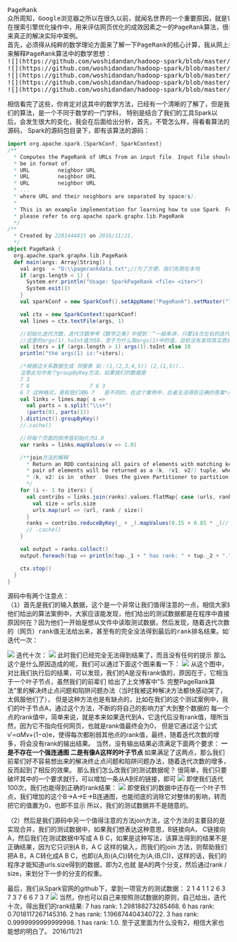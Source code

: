    <pre>PageRank
众所周知，Google浏览器之所以在很久以前，就闻名世界的一个重要原因，就是它的用来体现网页的相关性和重要性，
在搜索引擎优化操作中，用来评估网页优化的成效因素之一的PageRank算法，很早就已经了解过该算法，现在结合Spark，
来真正的解决实际中案例。
首先，必须得从纯粹的数学理论方面来了解一下PageRank的核心计算，我从网上找了一篇前辈们写的很好的博客（[原博客链接](http://blog.csdn.net/ZCF1002797280/article/details/50254069) ），
来解释PageRank算法中的数学思想：
![](https://github.com/woshidandan/hadoop-spark/blob/master/picture/pagerank2.png)
![](https://github.com/woshidandan/hadoop-spark/blob/master/picture/pagerank3.png)
![](https://github.com/woshidandan/hadoop-spark/blob/master/picture/pagerank4.png)
![](https://github.com/woshidandan/hadoop-spark/blob/master/picture/pagerank5.png)
![](https://github.com/woshidandan/hadoop-spark/blob/master/picture/pagerank6.png)
</pre>
相信看完了这些，你肯定对这其中的数学方法，已经有一个清晰的了解了，但是我们的算法，是一个不同于数学的一门学科，
特别是结合了我们的工具Spark以后，会发生很大的变化，我会在后面给出分析，首先，不管怎么样，得看看算法的源码，
Spark的源码包目录下，即有该算法的源码：
```scala
import org.apache.spark.{SparkConf, SparkContext}
/**
  * Computes the PageRank of URLs from an input file. Input file should
  * be in format of:
  * URL         neighbor URL
  * URL         neighbor URL
  * URL         neighbor URL
  * ...
  * where URL and their neighbors are separated by space(s).
  *
  * This is an example implementation for learning how to use Spark. For more conventional use,
  * please refer to org.apache.spark.graphx.lib.PageRank
  */
/**
  * Created by 2281444815 on 2016/11/21.
  */
object PageRank {
  org.apache.spark.graphx.lib.PageRank
  def main(args: Array[String]) {
    val args  = "D:\\pagerankdata.txt";//为了方便，我们先跑在本地
    if (args.length < 1) {
      System.err.println("Usage: SparkPageRank <file> <iter>")
      System.exit(1)
    }
    val sparkConf = new SparkConf().setAppName("PageRank").setMaster("local");

    val ctx = new SparkContext(sparkConf)
    val lines = ctx.textFile(args, 1)

    //初始化迭代次数，迭代次数参考《数学之美》中提到：“一般来讲，只要10次左右的迭代基本上就收敛了”
    //这里的args(1).toInt值为58，至于为什么取args(1)中的值，目前没有发现其实质的意义。
    val iters = if (args.length > 1) args(1).toInt else 10
    println("the args(1) is:"+iters);

    /*根据边关系数据生成 邻接表 如：(1,(2,3,4,5)) (2,(1,5))..
    注意此句中有个groupByKey方法，如果我们的数据是
    7 3
    7 6                   7 6 3
    6 7 这种格式，是和我们用6 7   是不同的，在这个案例中，后者无法得到正确的答案*/
    val links = lines.map{ s =>
      val parts = s.split("\\s+")
      (parts(0), parts(1))
    }.distinct().groupByKey()
    //.cache()

    //将每个页面的排序值初始化为1.0
    var ranks = links.mapValues(v => 1.0)

    /**join方法的解释
      * Return an RDD containing all pairs of elements with matching keys in `this` and `other`. Each
      * pair of elements will be returned as a (k, (v1, v2)) tuple, where (k, v1) is in `this` and
      * (k, v2) is in `other`. Uses the given Partitioner to partition the output RDD.
      */
    for (i <- 1 to iters) {
      val contribs = links.join(ranks).values.flatMap{ case (urls, rank) =>
        val size = urls.size
        urls.map(url => (url, rank / size))
      }
      ranks = contribs.reduceByKey(_ + _).mapValues(0.15 + 0.85 * _)//
      // .cache()
    }

    val output = ranks.collect()
    output.foreach(tup => println(tup._1 + " has rank: " + tup._2 + "."))

    ctx.stop()
  }
}
```
<pre>
源码中有两个注意点：
（1）首先是我们的输入数据，这个是一个非常让我们值得注意的一点，相信大家如果去看网上那些杂七杂八的博客，
他们给出的算法案例中，大家应该能发现，他们给出的测试数据都是在程序中直接跳过groupByKey这个方法所在的程序段，
原因何在？因为他们一开始是想从文件中读取测试数据，然后发现，随着迭代次数的增加，怎么出现越来越多的数据
的（网页）rank值无法给出来，甚至有的完全没法得到最后的rank排名结果。如下图中所示：
迭代一次：</pre>
![](https://github.com/woshidandan/hadoop-spark/blob/master/picture/pagerank7.png)
迭代十次：
![](https://github.com/woshidandan/hadoop-spark/blob/master/picture/pagerank8.png)
此时我们已经完全无法得到结果了，而且没有任何的提示
那么这个是什么原因造成的呢，我们可以通过下面这个图来看一下：
![](https://github.com/woshidandan/hadoop-spark/blob/master/picture/pagerank9.png)
从这个图中，对比我们执行后的结果，可以发现，我们的A是没有rank值的，原因在于，它相当于一个叶子节点，虽然我们的前辈们
给出了上文博客中"5. 完整PageRank算法"里的解决终止点问题和陷阱问题办法（当时我被这种解决方法都快感动哭了，太佩服他们了），
但是这种方法也是有缺点的，比如在我们的这个测试案例中，我们的叶子节点A，通过这个方法，不断的将自己的影响力扩大到整个数据的
每一个点的rank值中，简单来说，就是本来如果迭代到A，它迭代后没有rank值，理所当然，因为它不指向任何网页，也就是rank值最终会为0，
但是它通过这个公式v′=αMv+(1−α)e，使得每次都削弱其他点的rank值，最终，随着迭代次数的增多，将会没有rank的输出结果。
当然，没有输出结果必须满足下面两个要求：
<strong>一是不存在一个强连通图
二是有像A这样的叶子节点 </strong>
如果满足了这两点，那么我们前辈们好不容易想出来的解决终止点问题和陷阱问题办法，随着迭代次数的增多，反而起到了相反的效果。
那么我们怎么改我们的测试数据呢？
很简单，我们只要破坏其中的一个要求就行，可以增加一条从A到E的链接，即可
![](https://github.com/woshidandan/hadoop-spark/blob/master/picture/pagerank10.png) 
即使我们迭代100次，我们也能得到正确的rank结果：
![](https://github.com/woshidandan/hadoop-spark/blob/master/picture/pagerank11.png) 
即使我们的数据中还存在一个叶子节点，我们增加的这个B->A->E->B连通图，也能彻底的消除它对整体的影响，转而把它的值置为0，也即不显示
所以，我们的测试数据并不是随意的。

（2）然后是我们源码中另一个值得注意的方法join方法，这个方法的主要目的是实现合并，我们的测试数据中，如果我们想表达这种意思，B链接向A，
C链接向A，然后我们在测试数据中写成 A B C，如果是这种写法，该算法得到的结果不是正确结果，因为它只识别A B，A C 这样的输入，而我们的join
方法，则帮助我们把A B，A C转化成A B C，也即((A,B)(A,C))转化为(A,(B,C))，这样的话，我们的程序才能知道urls.size得到的数据，即为2,也就
是A的两个分支，然后通过rank / size，来划分下一步的分支的权重。

最后，我们从Spark官网的github下，拿到一项官方的测试数据：
2 1
4 1
1 2
6 3
7 3
7 6
6 7
3 7
![](https://github.com/woshidandan/hadoop-spark/blob/master/picture/pagerank1.png) 
当然，你也可以自己来按照测试数据的原则，自己给出，迭代十次，得出我们的rank结果:
7 has rank: 1.298188273285468.
6 has rank: 0.7018117267145316.
2 has rank: 1.196874404340722.
3 has rank: 0.9999999999999998.
1 has rank: 1.0.
至于这里面为什么没有2，相信大家也能想的明白了。
                                 2016/11/21
   
                          







